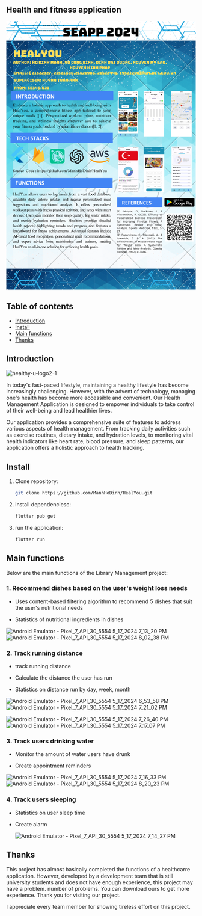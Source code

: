 ## Health and fitness application

<img src="./HealYouPoster.png"/>

## Table of contents

- [Introduction](#intruduction)
- [Install](#install)
- [Main functions](#main-functions)
- [Thanks](#thanks)

## Introduction

![healthy-u-logo2-1](https://github.com/ManhHoDinh/HealYou/assets/105732042/6361f139-ca06-4c24-a0d9-8235f8eeeb44)

In today's fast-paced lifestyle, maintaining a healthy lifestyle has become increasingly challenging. However, with the advent of technology, managing one's health has become more accessible and convenient. Our Health Management Application is designed to empower individuals to take control of their well-being and lead healthier lives.

Our application provides a comprehensive suite of features to address various aspects of health management. From tracking daily activities such as exercise routines, dietary intake, and hydration levels, to monitoring vital health indicators like heart rate, blood pressure, and sleep patterns, our application offers a holistic approach to health tracking.

## Install

1. Clone repository:
    ```bash
    git clone https://github.com/ManhHoDinh/HealYou.git
    ```
2. install dependenciesc:
    ```bash
    flutter pub get
    ```
3. run the application:
    ```bash
    flutter run
    ```
## Main functions

Below are the main functions of the Library Management project:

### 1. Recommend dishes based on the user's weight loss needs

- Uses content-based filtering algorithm to recommend 5 dishes that suit the user's nutritional needs

- Statistics of nutritional ingredients in dishes
  
![Android Emulator - Pixel_7_API_30_5554 5_17_2024 7_13_20 PM](https://github.com/ManhHoDinh/HealYou/assets/105732042/4e8ae3a4-9a99-46b8-8c8e-05480b51c2c4)                  ![Android Emulator - Pixel_7_API_30_5554 5_17_2024 8_02_38 PM](https://github.com/ManhHoDinh/HealYou/assets/105732042/ed089047-4ec1-478d-b77a-62442e4618c1)

### 2. Track running distance

- track running distance

- Calculate the distance the user has run

- Statistics on distance run by day, week, month

![Android Emulator - Pixel_7_API_30_5554 5_17_2024 6_53_58 PM](https://github.com/ManhHoDinh/HealYou/assets/105732042/225fd33b-7ea6-4f04-b1ad-e3ccc4a97925)      ![Android Emulator - Pixel_7_API_30_5554 5_17_2024 7_21_02 PM](https://github.com/ManhHoDinh/HealYou/assets/105732042/f154f7d5-dbae-49bd-a604-330d186c371c)    


![Android Emulator - Pixel_7_API_30_5554 5_17_2024 7_26_40 PM](https://github.com/ManhHoDinh/HealYou/assets/105732042/544875e7-7b48-41f5-9468-11ca731f2a55)       ![Android Emulator - Pixel_7_API_30_5554 5_17_2024 7_17_07 PM](https://github.com/ManhHoDinh/HealYou/assets/105732042/60916ba7-3b36-408b-ba27-d614bbd93d1c)


### 3. Track users drinking water

- Monitor the amount of water users have drunk

- Create appointment reminders

![Android Emulator - Pixel_7_API_30_5554 5_17_2024 7_16_33 PM](https://github.com/ManhHoDinh/HealYou/assets/105732042/54279f15-5c53-4742-9349-db2fafadbcb7)     ![Android Emulator - Pixel_7_API_30_5554 5_17_2024 8_20_23 PM](https://github.com/ManhHoDinh/HealYou/assets/105732042/11a2cd00-eea9-4112-8620-b4302bde9a89)

### 4. Track users sleeping

- Statistics on user sleep time
  
- Create alarm

  ![Android Emulator - Pixel_7_API_30_5554 5_17_2024 7_14_27 PM](https://github.com/ManhHoDinh/HealYou/assets/105732042/5cacaca9-5aef-4833-9b97-15ebd8a95978)


## Thanks

This project has almost basically completed the functions of a healthcarre application. However, developed by a development team that is still university students and does not have enough experience, this project may have a problem. number of problems. You can download ours to get more experience. Thank you for visiting our project.

I appreciate every team member for showing tireless effort on this project.

